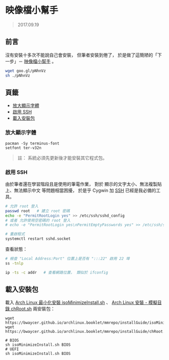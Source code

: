 映像檔小幫手
=======


> 2017.09.19



## 前言


沒有安裝十多次不能說自己會安裝， 但筆者安裝到倦了，
於是做了這簡陋的「下一步」－
[映像檔小幫手](https://raw.githubusercontent.com/BwayCer/archlinux.booklet/gh-pages/mmrepo/installGuide/assistant.sh)
。

```sh
wget goo.gl/pNhnVz
sh ./pNhnVz
```



## 頁籤


* [放大顯示字體](#放大顯示字體)
* [啟用 SSH](#啟用-ssh)
* [載入安裝包](#載入安裝包)



### 放大顯示字體


```
pacman -Sy terminus-font
setfont ter-v32n
```

> 註： 系統必須先更新後才能安裝其它程式包。



### 啟用 SSH


由於筆者還在學習階段且是使用的筆電作業，
對於 顯示的文字太小、無法複製貼上、無法顯示中文 等問題相當困擾，
於是乎 Cygwin 加 [SSH](/appendix/bilingual.html#安全殼)
已經是我必備的工具。


```sh
# 允許 root 登入
passwd root   # 建立 root 密碼
echo -e "PermitRootLogin yes" >> /etc/ssh/sshd_config
# 或者 允許使用空密碼的 root 登入
# echo -e "PermitRootLogin yes\nPermitEmptyPasswords yes" >> /etc/ssh/sshd_config

# 重啟程式
systemctl restart sshd.socket
```


查看狀態：

```sh
# 檢查 "Local Address:Port" 位置上是否有 ":::22" 啟用 22 埠
ss -tnlp

ip -ts -c addr   # 查看網路位置， 類似於 ifconfig
```



## 載入安裝包


載入
[Arch Linux 最小化安裝 isoMinimizeInstall.sh](https://raw.githubusercontent.com/BwayCer/archlinux.booklet/gh-pages/mmrepo/installGuide/isoMinimizeInstall.sh)
、
[Arch Linux 安裝 - 模擬目錄 chRoot.sh](https://raw.githubusercontent.com/BwayCer/archlinux.booklet/gh-pages/mmrepo/installGuide/chRoot.sh)
兩安裝包：

```
wget https://bwaycer.github.io/archlinux.booklet/mmrepo/installGuide/isoMinimizeInstall.sh
wget https://bwaycer.github.io/archlinux.booklet/mmrepo/installGuide/chRoot.sh

# BIOS
sh isoMinimizeInstall.sh BIOS
# UEFI
sh isoMinimizeInstall.sh BIOS
```

